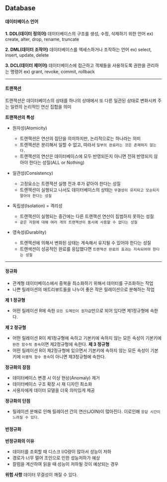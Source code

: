 ## Database

#### 데이터베이스 언어
**1. DDL(데이터 정의어)**
데이터베이스의 구조를 생성, 수정, 삭제하기 위한 언어
ex) create, alter, drop, rename, truncate
<br>

**2. DML(데이터 조작어)**
데이터베이스를 액세스하거나 조작하는 언어
ex) select, insert, update, delete
<br>

**3. DCL(데이터 제어어)**
데이터베이스에 접근하고 객체들을 사용하도록 권한을 관리하는 명령어
ex) grant, revoke, commit, rollback

* * *
#### 트랜잭션
트랜잭션은 데이터베이스의 상태를 하나의 상태에서 또 다른 일관된 상태로 변화시켜 주는 일련의 논리적인 연산 집합을 의미

**트랜잭션의 특성**
- 원자성(Atomicity) 
    - 트랜잭션은 연산의 집단을 의미하지만, 논리적으로는 하나라는 의미
    - 트랜잭션은 분리해서 일할 수 없고, 따라서 `일부의 완료라는 것은 존재하지 않는다.`
    - 트랜잭션의 연산은 데이터베이스에 모두 반영되든지 아니면 전혀 반영되지 않아야 한다는 성질(ALL or Nothing)

- 일관성(Consistency)
    - 고정요소는 트랜잭션 실행 전과 후가 같아야 한다는 성질
    - 트랜잭션이 실행되고 나서도 데이터베이스의 상태는 `무결성이 유지되고 모순되지 말아야 한다는 성질`

- 독립셩(Isolation) = 격리성
    - 트랜잭션이 실행되는 중간에는 다른 트랜잭션 연산이 침범하지 못하는 성질
    - `같은 자원에 대해 여러 개의 트랜잭션이 동시에 사용할 수 없다는 성질`

- 영속성(Durablity)
    - 트랜잭션에 의해서 변화된 상태는 계속해서 유지될 수 있어야 한다는 성질
    - 트랜색션이 성공적인 완료를 응답했다면 `트랜잭션 완료의 효과는 지속되어야 한다는 성질`
    
* * *

#### 정규화
- 관계형 데이터베이스에서 중복을 최소화하기 위해서 데이터를 구조화하는 작업
- 나쁜 릴레이션의 애트리뷰트들을 나누어 좋은 작은 릴레이션으로 분해하는 작업

**제 1 정규형**
- 어떤 릴레이션 R에 속한 `모든 도메인이 원자값`만으로 되어 있다면 제1정규형에 속한다.

**제 2 정규형**
- 어떤 릴레이션 R이 제1정규형에 속하고 기본키에 속하지 않는 모든 속성이 기본키에 `완전 함수적 종속`이면 제2정규형에 속한다. 
**제 3 정규형**
- 어떤 릴레이션 R이 제2정규형에 있으면서 기본키에 속하지 않는 모든 속성이 기본키에 `이행적 함수 종속`이 아니면 제3정규형에 속한다.

**정규화의 장점**
- 데이터베이스 변경 시 이상 현상(Anomaly) 제거
- 데이터베이스 구조 확장 시 재 디자인 최소화
- 사용자에게 데이터 모델을 더욱 의미있게 제공 

**정규화의 단점**
- 릴레이션 분해로 인해 릴레이션 간의 연산(JOIN)이 많아진다. 이로인해 `응답 시간이 느려질 수 있다`.

#### 반정규화
**반정규화의 이유**
- 데이터를 조회할 때 디스크 I/O량이 많아서 성능이 저하
- 경로가 너무 멀어 조인으로 인한 성능저하가 예상
- 칼럼을 계산하여 읽을 때 성능이 저하될 것이 예상되는 경우

**위험 사항**
데이터 무결성이 깨질 수 있다.











